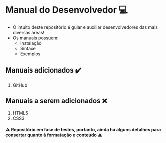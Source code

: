 # Manual do Desenvolvedor :computer:

* O intuito deste repositório é guiar e auxiliar desenvolvedores das mais diversas áreas! 
* Os manuais possuem:
  - Instalação
  - Sintaxe
  - Exemplos

## Manuais adicionados :heavy_check_mark:

1. GitHub

## Manuais a serem adicionados :x:

1. HTML5
2. CSS3

#### :warning: Repositório em fase de testes, portanto, ainda há alguns detalhes para consertar quanto à formatação e conteúdo :warning:

